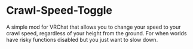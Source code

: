 # Crawl-Speed-Toggle
A simple mod for VRChat that allows you to change your speed to your crawl speed, regardless of your height from the ground. For when worlds have risky functions disabled but you just want to slow down.
